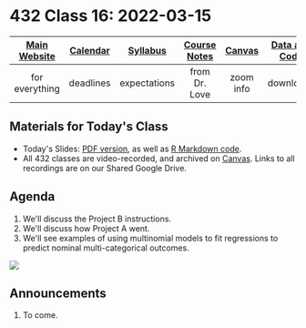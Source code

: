 # 432 Class 16: 2022-03-15

[Main Website](https://thomaselove.github.io/432/) | [Calendar](https://thomaselove.github.io/432/calendar.html) | [Syllabus](https://thomaselove.github.io/432-2022-syllabus/) | [Course Notes](https://thomaselove.github.io/432-notes/) | [Canvas](https://canvas.case.edu) | [Data and Code](https://github.com/THOMASELOVE/432-data) | [Sources](https://github.com/THOMASELOVE/432-2022/tree/main/references) | [Contact Us](https://thomaselove.github.io/432/contact.html)
:-----------: | :--------------: | :----------: | :---------: | :-------------: | :-----------: | :------------: | :-------------:
for everything | deadlines | expectations | from Dr. Love | zoom info | downloads | read/watch | need help?

## Materials for Today's Class

- Today's Slides: [PDF version](https://github.com/THOMASELOVE/432-2022/blob/main/classes/class16/432_2022_slides16.pdf), as well as [R Markdown code](https://github.com/THOMASELOVE/432-2022/blob/main/classes/class16/432_2022_slides16.Rmd). 
- All 432 classes are video-recorded, and archived on [Canvas](https://canvas.case.edu). Links to all recordings are on our Shared Google Drive.

## Agenda

1. We'll discuss the Project B instructions.
2. We'll discuss how Project A went.
3. We'll see examples of using multinomial models to fit regressions to predict nominal multi-categorical outcomes.

![](https://github.com/THOMASELOVE/432-2022/blob/main/classes/class16/figures/peng_2019-04-17.png)

## Announcements

1. To come.
